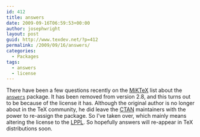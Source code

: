 ```yaml
---
id: 412
title: answers
date: 2009-09-16T06:59:53+00:00
author: josephwright
layout: post
guid: http://www.texdev.net/?p=412
permalink: /2009/09/16/answers/
categories:
  - Packages
tags:
  - answers
  - license
---
```

There have been a few questions recently on the [MiKTeX](http://www.miktex.org/) list about the [`answers`](https://ctan.org/pkg/answers) package. It has been removed from version 2.8, and this turns out to be because of the license it has. Although the original author is no longer about in the TeX community, he did leave the [CTAN](https://www.ctan.org) maintainers with the power to re-assign the package. So I've taken over, which mainly means altering the license to the [LPPL](http://www.latex-project.org/lppl/). So hopefully answers will re-appear in TeX distributions soon.
